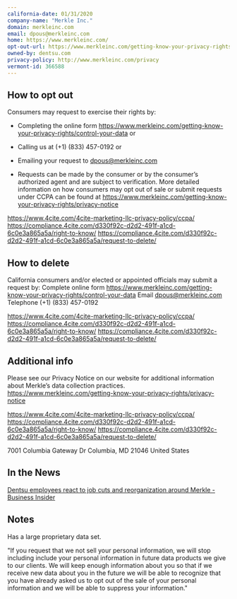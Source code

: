 ```yaml
---
california-date: 01/31/2020
company-name: "Merkle Inc."
domain: merkleinc.com
email: dpous@merkleinc.com
home: https://www.merkleinc.com/
opt-out-url: https://www.merkleinc.com/getting-know-your-privacy-rights/control-your-data
owned-by: dentsu.com
privacy-policy: http://www.merkleinc.com/privacy 
vermont-id: 366588
---
```


## How to opt out


Consumers may request to exercise their rights by:

 * Completing the online form https://www.merkleinc.com/getting-know-your-privacy-rights/control-your-data or

 * Calling us at (+1) (833) 457-0192 or

 * Emailing your request to dpous@merkleinc.com 

 * Requests can be made by the consumer or by the consumer’s authorized agent and are subject to verification. More detailed information on how consumers may opt out of sale or submit requests under CCPA can be found at https://www.merkleinc.com/getting-know-your-privacy-rights/privacy-notice 

https://www.4cite.com/4cite-marketing-llc-privacy-policy/ccpa/
https://compliance.4cite.com/d330f92c-d2d2-491f-a1cd-6c0e3a865a5a/right-to-know/
https://compliance.4cite.com/d330f92c-d2d2-491f-a1cd-6c0e3a865a5a/request-to-delete/

## How to delete


California consumers and/or elected or appointed officials may submit a request by:
Complete online form https://www.merkleinc.com/getting-know-your-privacy-rights/control-your-data
Email dpous@merkleinc.com 
Telephone (+1) (833) 457-0192 

https://www.4cite.com/4cite-marketing-llc-privacy-policy/ccpa/
https://compliance.4cite.com/d330f92c-d2d2-491f-a1cd-6c0e3a865a5a/right-to-know/
https://compliance.4cite.com/d330f92c-d2d2-491f-a1cd-6c0e3a865a5a/request-to-delete/

## Additional info


Please see our Privacy Notice on our website for additional information about Merkle’s data collection practices. 
https://www.merkleinc.com/getting-know-your-privacy-rights/privacy-notice 

https://www.4cite.com/4cite-marketing-llc-privacy-policy/ccpa/
https://compliance.4cite.com/d330f92c-d2d2-491f-a1cd-6c0e3a865a5a/right-to-know/
https://compliance.4cite.com/d330f92c-d2d2-491f-a1cd-6c0e3a865a5a/request-to-delete/

7001 Columbia Gateway Dr
Columbia, MD 21046
United States

## In the News

[Dentsu employees react to job cuts and reorganization around Merkle - Business Insider](https://www.businessinsider.com/dentsu-employees-react-to-job-cuts-reorg-around-merkle-2020-12)


## Notes

Has a large proprietary data set. 

"If you  request that we not sell your personal information, we will stop including include your personal information in future data products we give to our clients. We will keep enough information about you so that if we receive new data about you in the future we will be able to recognize that you have already asked us to opt out of the sale of your personal information and we will be able to suppress your information."











